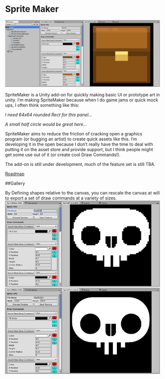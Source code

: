 # Sprite Maker

![Chest Image](Chest.png)

SpriteMaker is a Unity add-on for quickly making basic UI or prototype art in unity.  I’m making SpriteMaker because when I do game jams or quick mock ups, I often think something like this:

_I need  64x64 rounded Rect for this panel..._

_A small half circle would be great here..._

SpriteMaker aims to reduce the friction of cracking open a graphics program (or bugging an artist) to create quick assets like this.  I’m developing it in the open because I don’t really have the time to deal with putting it on the asset store and provide support, but I think people might get some use out of it (or create cool Draw Commands!).

The add-on is still under development, much of the feature set is still TBA.   

[Roadmap](Roadmap.md)


##Gallery

By Defining shapes relative to the canvas, you can rescale the canvas at will to export a set of draw commands at a variety of sizes. 
![Skull 64x64](Skull64.png)
![Skull 1024x1024](Skull1024.png)
